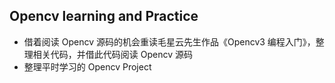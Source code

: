 ## Opencv learning and Practice

- 借着阅读 Opencv 源码的机会重读毛星云先生作品《Opencv3 编程入门》，整理相关代码，并借此代码阅读 Opencv 源码
- 整理平时学习的 Opencv Project